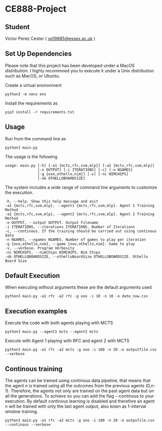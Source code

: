 # CE888-Project

## Student

Victor Perez Cester ( vp19885@essex.ac.uk )

## Set Up Dependencies

Please note that this project has been developed under a MacOS distribution. I highly recommned you to execute it under a Unix distribution such as MacOS, or Ubuntu. 

Create a virtual environment 

    python3 -m venv env
    
Install the requirements as 

    pip3 install -r requirements.txt

## Usage

Run from the command line as

    python3 main.py 
    
The usage is the following

    usage: main.py [-h] [-a1 {mcts,rfc,svm,mlp}] [-a2 {mcts,rfc,svm,mlp}]
                   [-o OUTPUT] [-i ITERATIONS] [-c] [-n NGAMES]
                   [-g {oxo,othello,nim}] [-v] [-nc NIMCHIPS]
                   [-ob OTHELLOBOARDSIZE]

The system includes a wide range of command line arguments to customize the execution.

    -h, --help. Show this help message and exit
    -a1 {mcts,rfc,svm,mlp}, --agent1 {mcts,rfc,svm,mlp}. Agent 1 Training Method
    -a2 {mcts,rfc,svm,mlp}, --agent2 {mcts,rfc,svm,mlp}. Agent 2 Training Method
    -o OUTPUT, --output OUTPUT. Output Filename
    -i ITERATIONS, --iterations ITERATIONS. Number of Iterations
    -c, --continous. If the training should be carried out using continous data
    -n NGAMES, --ngames NGAMES. Number of games to play per iteration
    -g {oxo,othello,nim}, --game {oxo,othello,nim}. Game to play
    -v, --verbose. Program Verbosity
    -nc NIMCHIPS, --nimChips NIMCHIPS. Nim Chips
    -ob OTHELLOBOARDSIZE, --othelloBoardSize OTHELLOBOARDSIZE. Othello Board Size

## Default Execution
When executing without arguments these are the default arguments used

    python3 main.py -a1 rfc -a2 rfc -g oxo -i 10 -n 10 -o date_now.csv

## Execution examples

Execute the code with both agents playing with MCTS

    python3 main.py --agent1 mcts --agent2 mcts


Execute with Agent 1 playing with RFC and agent 2 with MCTS

    python3 main.py -a1 rfc -a2 mcts -g oxo -i 100 -n 20 -o outputfile.csv --verbose

## Continous training

The agents can be trained using continous data pipeline, that means that the agent n is trained using all the outcomes from the previous agents (0,n-1). Therefore, the agents not only are trained on the past agent data but on all the generations. To achieve so you can add the flag --continous to your execution. By default continous learning is disabled and therefore an agent n will be trained with only the last agent output, also kown as 1-interval window training.

    python3 main.py -a1 rfc -a2 mcts -g oxo -i 100 -n 20 -o outpufile.csv --continous --verbose

    
